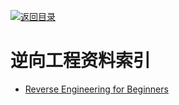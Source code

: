 [![返回目录](https://parg.co/UGo)](https://github.com/wxyyxc1992/Awesome-Reference)

# 逆向工程资料索引

* [Reverse Engineering for Beginners](https://github.com/dennis714/RE-for-beginners)
